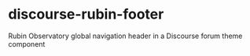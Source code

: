 # discourse-rubin-footer
Rubin Observatory global navigation header in a Discourse forum theme component

